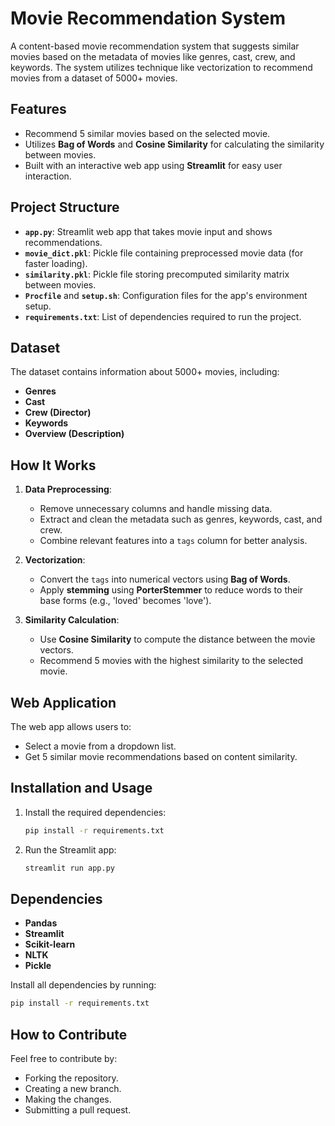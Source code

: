 
# Movie Recommendation System 

A content-based movie recommendation system that suggests similar movies based on the metadata of movies like genres, cast, crew, and keywords. The system utilizes technique like vectorization to recommend movies from a dataset of 5000+ movies.

## Features
- Recommend 5 similar movies based on the selected movie.
- Utilizes **Bag of Words** and **Cosine Similarity** for calculating the similarity between movies.
- Built with an interactive web app using **Streamlit** for easy user interaction.

## Project Structure
- **`app.py`**: Streamlit web app that takes movie input and shows recommendations.
- **`movie_dict.pkl`**: Pickle file containing preprocessed movie data (for faster loading).
- **`similarity.pkl`**: Pickle file storing precomputed similarity matrix between movies.
- **`Procfile`** and **`setup.sh`**: Configuration files for the app's environment setup.
- **`requirements.txt`**: List of dependencies required to run the project.

## Dataset
The dataset contains information about 5000+ movies, including:
- **Genres**
- **Cast**
- **Crew (Director)**
- **Keywords**
- **Overview (Description)**

## How It Works
1. **Data Preprocessing**:
    - Remove unnecessary columns and handle missing data.
    - Extract and clean the metadata such as genres, keywords, cast, and crew.
    - Combine relevant features into a `tags` column for better analysis.
    
2. **Vectorization**:
    - Convert the `tags` into numerical vectors using **Bag of Words**.
    - Apply **stemming** using **PorterStemmer** to reduce words to their base forms (e.g., 'loved' becomes 'love').
    
3. **Similarity Calculation**:
    - Use **Cosine Similarity** to compute the distance between the movie vectors.
    - Recommend 5 movies with the highest similarity to the selected movie.

## Web Application
The web app allows users to:
- Select a movie from a dropdown list.
- Get 5 similar movie recommendations based on content similarity.

## Installation and Usage

1. Install the required dependencies:
   ```bash
   pip install -r requirements.txt
   ```
2. Run the Streamlit app:
   ```bash
   streamlit run app.py
   ```


## Dependencies
- **Pandas**
- **Streamlit**
- **Scikit-learn**
- **NLTK**
- **Pickle**

Install all dependencies by running:
```bash
pip install -r requirements.txt
```

## How to Contribute
Feel free to contribute by:
- Forking the repository.
- Creating a new branch.
- Making the changes.
- Submitting a pull request.
